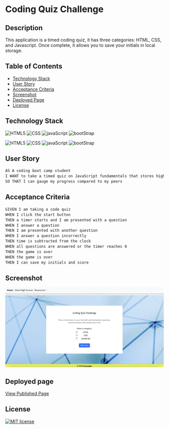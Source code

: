 # Coding Quiz Challenge

## Description

This application is a timed coding quiz, it has three categories: HTML, CSS, and Javascript. Once complete, it allows you to save your initials in local storage.

  ## Table of Contents
  * [Technology Stack](#technology-stack)
  * [User Story](#user-story)
  * [Acceptance Criteria](#acceptance-criteria)
  * [Screenshot](#screenshot)
  * [Deployed Page](#deployed-page)
  * [License](#license)

## Technology Stack

![HTML5](https://img.shields.io/badge/HTML-239120?style=for-the-badge&logo=html5&logoColor=white)
![CSS](https://img.shields.io/badge/CSS-239120?&style=for-the-badge&logo=css3&logoColor=white)
![javaScript](https://img.shields.io/badge/JavaScript-F7DF1E?style=for-the-badge&logo=javascript&logoColor=black)
![bootStrap](https://img.shields.io/badge/Bootstrap-563D7C?style=for-the-badge&logo=bootstrap&logoColor=white)

![HTML5](https://img.shields.io/badge/-HTML5-61DAFB?color=red&style=flat)
![CSS](https://img.shields.io/badge/-CSS-61DAFB?color=orange&style=flat)
![javaScript](https://img.shields.io/badge/-JavaScript-61DAFB?color=yellow&style=flat)
![bootStrap](https://img.shields.io/badge/-Bootstrap.css-61DAFB?color=green&style=flat)

## User Story

```md
AS A coding boot camp student
I WANT to take a timed quiz on JavaScript fundamentals that stores high scores
SO THAT I can gauge my progress compared to my peers
```

## Acceptance Criteria

```md
GIVEN I am taking a code quiz
WHEN I click the start button
THEN a timer starts and I am presented with a question
WHEN I answer a question
THEN I am presented with another question
WHEN I answer a question incorrectly
THEN time is subtracted from the clock
WHEN all questions are answered or the timer reaches 0
THEN the game is over
WHEN the game is over
THEN I can save my initials and score
```

## Screenshot

![QuizScreen](./assets/images/finished-product.png)

## Deployed page

[View Published Page](https://erin-m-keller.github.io/keller-quiz/)

## License

[![MIT license](https://img.shields.io/badge/License-MIT-purple.svg)](https://lbesson.mit-license.org/)
